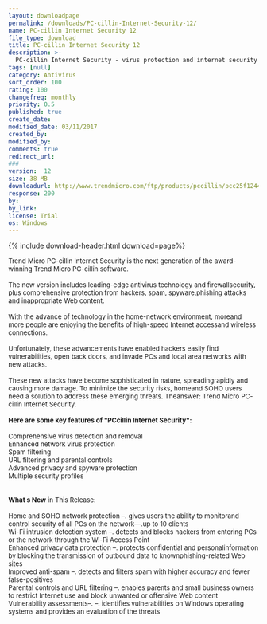 ```yaml
---
layout: downloadpage
permalink: /downloads/PC-cillin-Internet-Security-12/
name: PC-cillin Internet Security 12
file_type: download
title: PC-cillin Internet Security 12
description: >-
  PC-cillin Internet Security - virus protection and internet security for home users
tags: [null]
category: Antivirus
sort_order: 100
rating: 100
changefreq: monthly
priority: 0.5
published: true
create_date: 
modified_date: 03/11/2017
created_by: 
modified_by: 
comments: true
redirect_url: 
### 
version:  12
size: 38 MB
downloadurl: http://www.trendmicro.com/ftp/products/pccillin/pcc25f1244.exe
response: 200
by: 
by_link: 
license: Trial 
os: Windows
---
```


{% include download-header.html download=page%}

<p style="fix-download-text !important">
<p><font size="2"><p>Trend Micro PC-cillin Internet Security is the next generation of the award-winning Trend Micro PC-cillin software.<br />
<br />
The new version includes leading-edge antivirus technology and firewallsecurity, plus comprehensive protection from hackers, spam, spyware,phishing attacks and inappropriate Web content.<br />
<br />
With the advance of technology in the home-network environment, moreand more people are enjoying the benefits of high-speed Internet accessand wireless connections. <br />
<br />
Unfortunately, these advancements have enabled hackers easily find vulnerabilities, open back doors, and invade PCs and local area networks with new attacks. <br />
<br />
These new attacks have become sophisticated in nature, spreadingrapidly and causing more damage. To minimize the security risks, homeand SOHO users need a solution to address these emerging threats. Theanswer: Trend Micro PC-cillin Internet Security.<br />
<br />
<span><strong>Here are some key features of "PCcillin Internet Security":</strong></span><br />
<br />
Comprehensive virus detection and removal<br />
Enhanced network virus protection <br />
Spam filtering<br />
URL filtering and parental controls<br />
Advanced privacy and spyware protection<br />
Multiple security profiles <br />
<br />
<br />
<strong>What s New</strong> in This Release:<br />
<br />
Home and SOHO network protection –. gives users the ability to monitorand control security of all PCs on the network—.up to 10 clients<br />
Wi-Fi intrusion detection system –. detects and blocks hackers from entering PCs or the network through the Wi-Fi Access Point<br />
Enhanced privacy data protection –. protects confidential and personalinformation by blocking the transmission of outbound data to knownphishing-related Web sites<br />
Improved anti-spam –. detects and filters spam with higher accuracy and fewer false-positives <br />
Parental controls and URL filtering –. enables parents and small business</a> owners to restrict Internet use and block unwanted or offensive Web content<br />
Vulnerability assessments–. –. identifies vulnerabilities on Windows operating systems and provides an evaluation of the threats</p></p></p>
